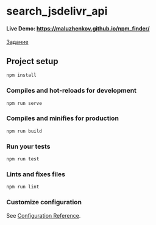 # search_jsdelivr_api

#### Live Demo: https://maluzhenkov.github.io/npm_finder/

[Задание](https://docs.google.com/document/d/1zzLsMVgDgbddQ2IeKOy2ByMr5NIzr6ywHTiPJ59tm7w/edit?usp=sharing)

## Project setup

```
npm install
```

### Compiles and hot-reloads for development

```
npm run serve
```

### Compiles and minifies for production

```
npm run build
```

### Run your tests

```
npm run test
```

### Lints and fixes files

```
npm run lint
```

### Customize configuration

See [Configuration Reference](https://cli.vuejs.org/config/).
